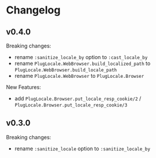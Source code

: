 # Changelog

## v0.4.0

Breaking changes:

- rename `:sanitize_locale_by` option to `:cast_locale_by`
- rename `PlugLocale.WebBrowser.build_localized_path` to `PlugLocale.WebBrowser.build_locale_path`
- rename `PlugLocale.WebBrowser` to `PlugLocale.Browser`

New Features:

- add `PlugLocale.Browser.put_locale_resp_cookie/2` / `PlugLocale.Browser.put_locale_resp_cookie/3`

## v0.3.0

Breaking changes:

- rename `:sanitize_locale` option to `:sanitize_locale_by`
